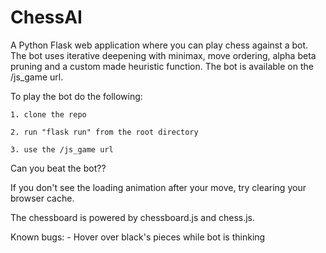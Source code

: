 # ChessAI
A Python Flask web application where you can play chess against a bot. The bot uses iterative deepening with minimax, move ordering, alpha beta pruning and a custom made heuristic function. 
The bot is available on the /js_game url.

To play the bot do the following:
	
	1. clone the repo
	
	2. run "flask run" from the root directory
	
	3. use the /js_game url

Can you beat the bot??

If you don't see the loading animation after your move, try clearing your browser cache. 


The chessboard is powered by chessboard.js and chess.js.


Known bugs:
	- Hover over black's pieces while bot is thinking
